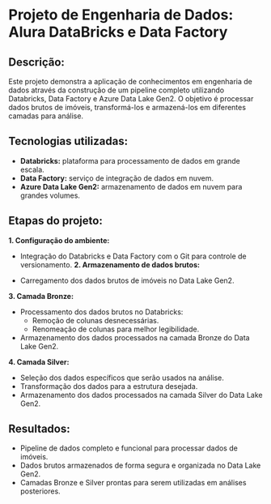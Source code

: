 
# Projeto de Engenharia de Dados: Alura DataBricks e Data Factory
## Descrição:

Este projeto demonstra a aplicação de conhecimentos em engenharia de dados através da construção de um pipeline completo utilizando Databricks, Data Factory e Azure Data Lake Gen2. O objetivo é processar dados brutos de imóveis, transformá-los e armazená-los em diferentes camadas para análise.

## Tecnologias utilizadas:

  * **Databricks:** plataforma para processamento de dados em grande escala.
  * **Data Factory:** serviço de integração de dados em nuvem.
  * **Azure Data Lake Gen2:** armazenamento de dados em nuvem para grandes volumes.
## Etapas do projeto:

**1. Configuração do ambiente:**

  * Integração do Databricks e Data Factory com o Git para controle de versionamento.
**2. Armazenamento de dados brutos:**

  * Carregamento dos dados brutos de imóveis no Data Lake Gen2.

**3. Camada Bronze:**

  * Processamento dos dados brutos no Databricks:
      * Remoção de colunas desnecessárias.
      * Renomeação de colunas para melhor legibilidade.
  * Armazenamento dos dados processados na camada Bronze do Data Lake Gen2.

**4. Camada Silver:**

  * Seleção dos dados específicos que serão usados na análise.
  * Transformação dos dados para a estrutura desejada.
  * Armazenamento dos dados processados na camada Silver do Data Lake Gen2.
    
## Resultados:

  * Pipeline de dados completo e funcional para processar dados de imóveis.
  * Dados brutos armazenados de forma segura e organizada no Data Lake Gen2.
  * Camadas Bronze e Silver prontas para serem utilizadas em análises posteriores.
